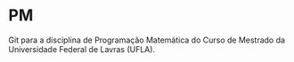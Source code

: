 # PM

Git para a disciplina de Programação Matemática do Curso de Mestrado da Universidade Federal de Lavras (UFLA).